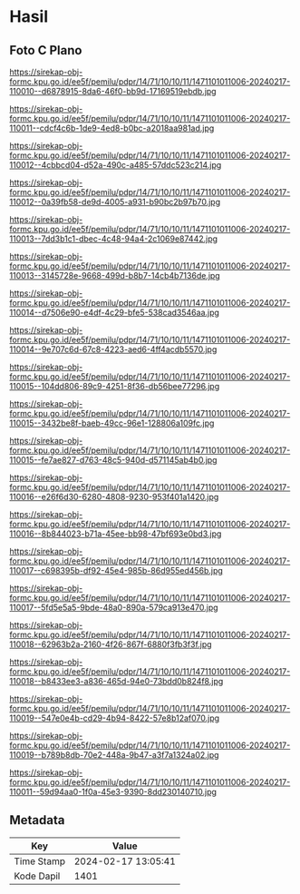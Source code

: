 # Hasil

## Foto C Plano

https://sirekap-obj-formc.kpu.go.id/ee5f/pemilu/pdpr/14/71/10/10/11/1471101011006-20240217-110010--d6878915-8da6-46f0-bb9d-17169519ebdb.jpg

https://sirekap-obj-formc.kpu.go.id/ee5f/pemilu/pdpr/14/71/10/10/11/1471101011006-20240217-110011--cdcf4c6b-1de9-4ed8-b0bc-a2018aa981ad.jpg

https://sirekap-obj-formc.kpu.go.id/ee5f/pemilu/pdpr/14/71/10/10/11/1471101011006-20240217-110012--4cbbcd04-d52a-490c-a485-57ddc523c214.jpg

https://sirekap-obj-formc.kpu.go.id/ee5f/pemilu/pdpr/14/71/10/10/11/1471101011006-20240217-110012--0a39fb58-de9d-4005-a931-b90bc2b97b70.jpg

https://sirekap-obj-formc.kpu.go.id/ee5f/pemilu/pdpr/14/71/10/10/11/1471101011006-20240217-110013--7dd3b1c1-dbec-4c48-94a4-2c1069e87442.jpg

https://sirekap-obj-formc.kpu.go.id/ee5f/pemilu/pdpr/14/71/10/10/11/1471101011006-20240217-110013--3145728e-9668-499d-b8b7-14cb4b7136de.jpg

https://sirekap-obj-formc.kpu.go.id/ee5f/pemilu/pdpr/14/71/10/10/11/1471101011006-20240217-110014--d7506e90-e4df-4c29-bfe5-538cad3546aa.jpg

https://sirekap-obj-formc.kpu.go.id/ee5f/pemilu/pdpr/14/71/10/10/11/1471101011006-20240217-110014--9e707c6d-67c8-4223-aed6-4ff4acdb5570.jpg

https://sirekap-obj-formc.kpu.go.id/ee5f/pemilu/pdpr/14/71/10/10/11/1471101011006-20240217-110015--104dd806-89c9-4251-8f36-db56bee77296.jpg

https://sirekap-obj-formc.kpu.go.id/ee5f/pemilu/pdpr/14/71/10/10/11/1471101011006-20240217-110015--3432be8f-baeb-49cc-96e1-128806a109fc.jpg

https://sirekap-obj-formc.kpu.go.id/ee5f/pemilu/pdpr/14/71/10/10/11/1471101011006-20240217-110015--fe7ae827-d763-48c5-940d-d571145ab4b0.jpg

https://sirekap-obj-formc.kpu.go.id/ee5f/pemilu/pdpr/14/71/10/10/11/1471101011006-20240217-110016--e26f6d30-6280-4808-9230-953f401a1420.jpg

https://sirekap-obj-formc.kpu.go.id/ee5f/pemilu/pdpr/14/71/10/10/11/1471101011006-20240217-110016--8b844023-b71a-45ee-bb98-47bf693e0bd3.jpg

https://sirekap-obj-formc.kpu.go.id/ee5f/pemilu/pdpr/14/71/10/10/11/1471101011006-20240217-110017--c698395b-df92-45e4-985b-86d955ed456b.jpg

https://sirekap-obj-formc.kpu.go.id/ee5f/pemilu/pdpr/14/71/10/10/11/1471101011006-20240217-110017--5fd5e5a5-9bde-48a0-890a-579ca913e470.jpg

https://sirekap-obj-formc.kpu.go.id/ee5f/pemilu/pdpr/14/71/10/10/11/1471101011006-20240217-110018--62963b2a-2160-4f26-867f-6880f3fb3f3f.jpg

https://sirekap-obj-formc.kpu.go.id/ee5f/pemilu/pdpr/14/71/10/10/11/1471101011006-20240217-110018--b8433ee3-a836-465d-94e0-73bdd0b824f8.jpg

https://sirekap-obj-formc.kpu.go.id/ee5f/pemilu/pdpr/14/71/10/10/11/1471101011006-20240217-110019--547e0e4b-cd29-4b94-8422-57e8b12af070.jpg

https://sirekap-obj-formc.kpu.go.id/ee5f/pemilu/pdpr/14/71/10/10/11/1471101011006-20240217-110019--b789b8db-70e2-448a-9b47-a3f7a1324a02.jpg

https://sirekap-obj-formc.kpu.go.id/ee5f/pemilu/pdpr/14/71/10/10/11/1471101011006-20240217-110011--59d94aa0-1f0a-45e3-9390-8dd230140710.jpg


## Metadata

| Key        | Value               |
| ---------- | ------------------- |
| Time Stamp | 2024-02-17 13:05:41 |
| Kode Dapil | 1401                |



